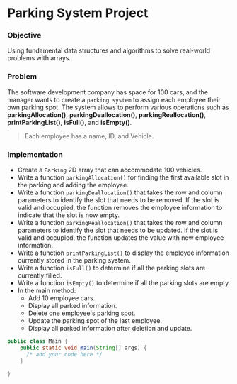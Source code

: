 # Parking System Project

### Objective
Using fundamental data structures and algorithms to solve real-world problems with arrays.

### Problem
The software development company has space for 100 cars, and the manager wants to create a `parking system` to assign each employee their own parking spot. The system allows to perform various operations such as **parkingAllocation()**, **parkingDeallocation()**, **parkingReallocation()**, **printParkingList()**, **isFull()**, and **isEmpty()**.

> Each employee has a name, ID, and Vehicle.   
 
  

### Implementation
- Create a `Parking` 2D array that can accommodate 100 vehicles.
- Write a function `parkingAllocation()` for finding the first available slot in the parking and adding the employee.
- Write a function `parkingDeallocation()` that takes the row and column parameters to identify the slot that needs to be removed. If the slot is valid and occupied, the function removes the employee information to indicate that the slot is now empty.
- Write a function `parkingReallocation()` that takes the row and column parameters to identify the slot that needs to be updated. If the slot is valid and occupied, the function updates the  value with new employee information.
- Write a function `printParkingList()` to display the employee information currently stored in the parking system. 
- Write a function `isFull()` to determine if all the parking slots are currently filled.
- Write a function `isEmpty()` to determine if all the parking slots are empty.
- In the main method:
  - Add 10 employee cars.
  - Display all parked information.
  - Delete one employee's parking spot.
  - Update the parking spot of the last employee.
  - Display all parked information after deletion and update.

``` java
public class Main {
    public static void main(String[] args) {
      /* add your code here */
    }

}
```
